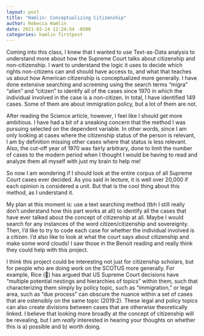 ```yaml
---
layout: post
title: "Hamlin: Conceptualizing Citizenship"
author: Rebecca Hamlin
date: 2021-02-14 12:24:54 -0500
categories: hamlin firstpost
---
```


Coming into this class, I knew that I wanted to use Text-as-Data analysis to understand more about how the Supreme Court talks about citizenship and non-citizenship. I want to understand the logic it uses to decide which rights non-citizens can and should have access to, and what that teaches us about how American citizenship is conceptualized more generally. I have done extensive searching and screening using the search terms “migra” “alien” and “citizen” to identify all of the cases since 1970 in which the individual involved in the case is a non-citizen. In total, I have identified 149 cases. Some of them are about immigration policy, but a lot of them are not. 

After reading the Science article, however, I feel like I should get more ambitious. I have had a bit of a sneaking concern that the method I was pursuing selected on the dependent variable. In other words, since I am only looking at cases where the citizenship status of the person is relevant, I am by definition missing other cases where that status is less relevant. Also, the cut-off year of 1970 was fairly arbitrary, done to limit the number of cases to the modern period when I thought I would be having to read and analyze them all myself with just my brain to help me!

So now I am wondering if I should look at the entire corpus of all Supreme Court cases ever decided. As you said in lecture, it is well over 20,000 if each opinion is considered a unit. But that is the cool thing about this method, as I understand it. 

My plan at this moment is: use a text searching method (tbh I still really don’t understand how this part works at all) to identify all the cases that have ever talked about the concept of citizenship at all. Maybe I would search for any instances of the word citizen/citizenship and sovereignty. Then, I’d like to try to code each case for whether the individual involved is a citizen. I’d also like to look at what the court says about citizenship and make some word clouds! I saw those in the Benoit reading and really think they could help with this project. 

I think this project could be interesting not just for citizenship scholars, but for people who are doing work on the SCOTUS more generally. For example, Rice () has argued that US Supreme Court decisions have “multiple potential nestings and hierarchies of topics” within them, such that characterizing them simply by policy topic, such as “immigration,” or legal area, such as “due process” can obscure the nuance within a set of cases that are ostensibly on the same topic (2019:2). These legal and policy topics can also create divisions between cases that are otherwise theoretically linked. I believe that looking more broadly at the concept of citizenship will be revealing, but I am *really* interested in hearing your thoughts on whether this is a) possible and b) worth doing. 
